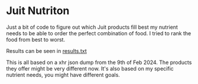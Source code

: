 # Juit Nutriton

Just a bit of code to figure out which Juit products fill best my nutrient needs to be able to order the perfect combination of food. I tried to rank the food from best to worst.

Results can be seen in [results.txt](./results.txt)

This is all based on a xhr json dump from the 9th of Feb 2024. The products they offer might be very different now. It's also based on my specific nutrient needs, you might have different goals.
